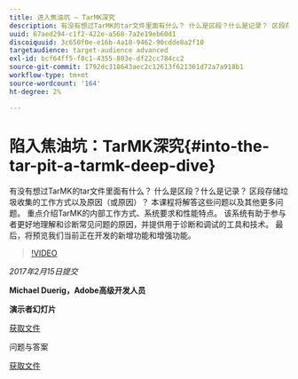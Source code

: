 ```yaml
---
title: 进入焦油坑 — TarMK深究
description: 有没有想过TarMK的tar文件里面有什么？ 什么是区段？什么是记录？ 区段存储垃圾收集的工作方式以及原因（或原因）？ 本课程将回答这些问题及其他许多问题。
uuid: 67aed294-c1f2-422e-a568-7a2e19eb60d1
discoiquuid: 3c650f0e-e16b-4a18-9462-90cdde8a2f10
targetaudience: target-audience advanced
exl-id: bcf64ff5-f8c1-4355-803e-df22cc784cc2
source-git-commit: 1792dc318643aec2c12613f621361d72a7a918b1
workflow-type: tm+mt
source-wordcount: '164'
ht-degree: 2%

---
```


# 陷入焦油坑：TarMK深究{#into-the-tar-pit-a-tarmk-deep-dive}

有没有想过TarMK的tar文件里面有什么？ 什么是区段？什么是记录？ 区段存储垃圾收集的工作方式以及原因（或原因）？ 本课程将解答这些问题以及其他更多问题。 重点介绍TarMK的内部工作方式、系统要求和性能特点。 该系统有助于参与者更好地理解和诊断常见问题的原因，并提供用于诊断和调试的工具和技术。 最后，将预览我们当前正在开发的新增功能和增强功能。

>[!VIDEO](https://video.tv.adobe.com/v/19138/?quality=9)

*2017年2月15日提交*

**Michael Duerig，Adobe高级开发人员**

**演示者幻灯片**

[获取文件](assets/aem-gems-tarmk-deep-dive.pptx)

问题与答案

[获取文件](assets/aem-gems-qandas-tarmk-deep-dive.pdf)
<!--
[Get back to the Overview](https://helpx.adobe.com/experience-manager/kt/eseminars/gems/aem-index.html)
-->
